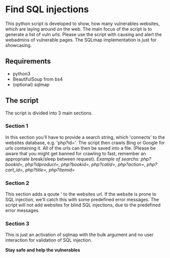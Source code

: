 # Find SQL injections

 This python script is developed to show, how many vulnerables websites,
 which are laying around on the web. The main focus of the script is to
 generate a list of vuln urls. Please use the script with causing and
 alert the webadmins of vulnerable pages. The SQLmap implementation is
 just for showcasing.

## Requirements
* python3
* BeautifulSoup from bs4
* (optional) sqlmap

## The script
 The script is divided into 3 main sections.
 
### Section 1
   In this section you'll have to provide a search string, which 'connects' to
   the websites database, e.g. 'php?id='. The script then crawls
   Bing or Google for urls containing it. All of the urls can then be saved
   into a file. (Please be aware that you might get banned for crawling to
   fast, remember an appropriate break/sleep between request).
   *Example of searchs: php?bookid=, php?idproduct=, php?bookid=, php?catid=,*
                       *php?action=, php?cart_id=, php?title=, php?itemid=*

### Section 2
   This section adds a qoute ' to the websites url. If the website is
   prone to SQL injection, we'll catch this with some predefined error
   messages. The script will not add websites for blind SQL injections,
   due to the predefined error messages.

### Section 3
   This is just an activation of sqlmap with the bulk argument and no
   user interaction for validation of SQL injection.


**Stay safe and help the vulnerables**
